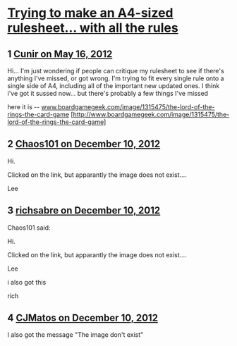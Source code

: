 # [Trying to make an A4-sized rulesheet… with all the rules](https://community.fantasyflightgames.com/topic/64669-trying-to-make-an-a4-sized-rulesheet%E2%80%A6-with-all-the-rules/)

## 1 [Cunir on May 16, 2012](https://community.fantasyflightgames.com/topic/64669-trying-to-make-an-a4-sized-rulesheet%E2%80%A6-with-all-the-rules/?do=findComment&comment=631949)

Hi… I'm just wondering if people can critique my rulesheet to see if there's anything I've missed, or got wrong. I'm trying to fit every single rule onto a single side of A4, including all of the important new updated ones. I think i've got it sussed now… but there's probably a few things I've missed

here it is -- www.boardgamegeek.com/image/1315475/the-lord-of-the-rings-the-card-game [http://www.boardgamegeek.com/image/1315475/the-lord-of-the-rings-the-card-game]

## 2 [Chaos101 on December 10, 2012](https://community.fantasyflightgames.com/topic/64669-trying-to-make-an-a4-sized-rulesheet%E2%80%A6-with-all-the-rules/?do=findComment&comment=732125)

Hi.

Clicked on the link, but apparantly the image does not exist….

Lee

## 3 [richsabre on December 10, 2012](https://community.fantasyflightgames.com/topic/64669-trying-to-make-an-a4-sized-rulesheet%E2%80%A6-with-all-the-rules/?do=findComment&comment=732132)

Chaos101 said:

Hi.

Clicked on the link, but apparantly the image does not exist….

Lee



i also got this

rich

## 4 [CJMatos on December 10, 2012](https://community.fantasyflightgames.com/topic/64669-trying-to-make-an-a4-sized-rulesheet%E2%80%A6-with-all-the-rules/?do=findComment&comment=732211)

I also got the message "The image don't exist"

